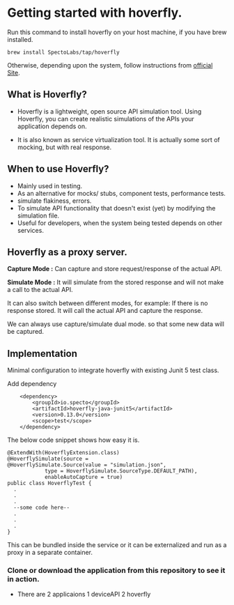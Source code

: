# Getting started with hoverfly.

Run this command to install hoverfly on your host machine, if you have brew installed.
```
brew install SpectoLabs/tap/hoverfly
```
Otherwise, depending upon the system, follow instructions from [official Site](https://docs.hoverfly.io/en/latest/pages/introduction/downloadinstallation.html).

## What is Hoverfly?
- Hoverfly is a lightweight, open source API simulation tool. Using Hoverfly, you can create realistic simulations of the APIs your application depends on.

- It is also known as service virtualization tool. It is actually some sort of mocking, but with real response.

## When to use Hoverfly?
- Mainly used in testing.
- As an alternative for mocks/ stubs, component tests, performance tests.
- simulate flakiness, errors.
- To simulate API functionality that doesn't exist (yet) by modifying the simulation file.
- Useful for developers, when the system being tested depends on other services. 

## Hoverfly as a proxy server.
**Capture Mode :** Can capture and store request/response of the actual API.







**Simulate Mode :** It will simulate from the stored response and will not make a call to the actual API.







It can also switch between different modes, for example: If there is no response stored. It will call the actual API and capture the response.

We can always use capture/simulate dual mode. so that some new data will be captured.


## Implementation
Minimal configuration to integrate hoverfly with existing Junit 5 test class.

Add dependency
```
	<dependency>
		<groupId>io.specto</groupId>
		<artifactId>hoverfly-java-junit5</artifactId>
		<version>0.13.0</version>
		<scope>test</scope>
	</dependency>
```
The below code snippet shows how easy it is.
```
@ExtendWith(HoverflyExtension.class)
@HoverflySimulate(source = 
@HoverflySimulate.Source(value = "simulation.json", 
			type = HoverflySimulate.SourceType.DEFAULT_PATH),
			enableAutoCapture = true)
public class HoverflyTest {
  .
  .
  .
  --some code here--
  .
  .
  .
}
```

This can be bundled inside the service or it can be externalized and run as a proxy in a separate container.

### Clone or download the application from this repository to see it in action.
- There are 2 applicaions 
1 deviceAPI
2 hoverfly


